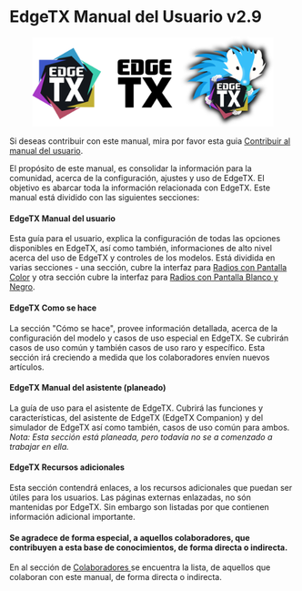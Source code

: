 # EdgeTX Manual del Usuario v2.9

<figure><img src=".gitbook/assets/logos (1).png" alt=""><figcaption></figcaption></figure>

Si deseas contribuir con este manual, mira por favor esta guia [Contribuir al manual del usuario](edgetx-how-to/contribute-to-the-user-manual.md).

El propósito de este manual, es consolidar la información para la comunidad, acerca de la configuración, ajustes y uso de EdgeTX. El objetivo es abarcar toda la información relacionada con EdgeTX. Este manual está dividido con las siguientes secciones:

#### EdgeTX Manual del usuario <a href="#edgetx-user-manual" id="edgetx-user-manual"></a>

Esta guía para el usuario, explica la configuración de todas las opciones disponibles en EdgeTX, así como también, informaciones de alto nivel acerca del uso de EdgeTX y controles de los modelos. Está dividida en varias secciones - una sección, cubre la interfaz para [Radios con Pantalla Color](https://app.gitbook.com/o/-MgQ7Ok46bXLbvoz\_AeM/s/G9cXG2SsywqpT8oP5rLH/edgetx-user-manual/user-manual-for-color-screen-radios) y otra sección cubre la interfaz para [Radios con Pantalla Blanco y Negro](https://app.gitbook.com/o/-MgQ7Ok46bXLbvoz\_AeM/s/G9cXG2SsywqpT8oP5rLH/b-and-w-radios).

#### EdgeTX Como se hace <a href="#edgetx-how-to" id="edgetx-how-to"></a>

La sección "Cómo se hace", provee información detallada, acerca de la configuración del modelo y casos de uso especial en EdgeTX. Se cubrirán casos de uso común y también casos de uso raro y específico. Esta sección irá creciendo a medida que los colaboradores envíen nuevos artículos.

#### **EdgeTX Manual del asistente (planeado)** <a href="#edgetx-companion-user-manual-planned" id="edgetx-companion-user-manual-planned"></a>

La guía de uso para el asistente de EdgeTX. Cubrirá las funciones y características, del asistente de EdgeTX (EdgeTX Companion) y del simulador de EdgeTX así como también, casos de uso común para ambos.  _Nota: Esta sección está planeada, pero todavía no se a comenzado a trabajar en ella._

#### EdgeTX Recursos adicionales <a href="#additional-edgetx-resources" id="additional-edgetx-resources"></a>

Esta sección contendrá enlaces, a los recursos adicionales que puedan ser útiles para los usuarios. Las páginas externas enlazadas, no són mantenidas por EdgeTX. Sin embargo son listadas por que contienen información adicional importante.

#### Se agradece de forma especial, a aquellos colaboradores, que contribuyen a esta base de conocimientos, de forma directa o indirecta. <a href="#special-thanks-to-those-that-contributed-to-this-knowledge-base-either-directly-or-indirectly." id="special-thanks-to-those-that-contributed-to-this-knowledge-base-either-directly-or-indirectly."></a>

En al sección de [Colaboradores ](https://app.gitbook.com/o/-MgQ7Ok46bXLbvoz\_AeM/s/G9cXG2SsywqpT8oP5rLH/more/contributors) se encuentra la lista, de aquellos que colaboran con este manual, de forma directa o indirecta.
